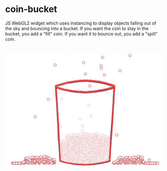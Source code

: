 # coin-bucket

JS WebGL2 widget which uses instancing to display objects falling out of the sky
and bouncing into a bucket. If you want the coin to stay in the bucket, you add
a "fill" coin. If you want it to bounce out, you add a "spill" coin.

# ![screenshot](screenshot.jpg)
